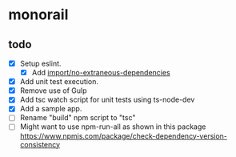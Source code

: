 # monorail

## todo

- [X] Setup eslint.
  - [X] Add [import/no-extraneous-dependencies](https://www.npmjs.com/package/eslint-plugin-import)
- [X] Add unit test execution.
- [X] Remove use of Gulp
- [X] Add tsc watch script for unit tests using ts-node-dev
- [X] Add a sample app.
- [ ] Rename "build" npm script to "tsc"
- [ ] Might want to use npm-run-all as shown in this package
      <https://www.npmjs.com/package/check-dependency-version-consistency>

